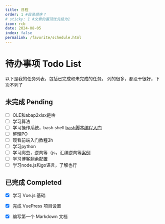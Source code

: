 ```yaml
---
title: 日程
order: 1 #目录顺序？
# sticky: 1 #文章的置顶优先级为1
icon: rcb
date: 2024-08-05
index: false
permalink: /favorite/schedule.html
---
```


# 待办事项 Todo List

以下是我的任务列表，包括已完成和未完成的任务。
列的很多，都没干很好，下次不列了
<!-- more -->
## 未完成 Pending

- [ ] OLE和abap2xlsx是啥
- [ ] 学习算法
- [ ] 学习操作系统，bash shell  [bash脚本编程入门](https://linux.cn/article-16120-1.html)
- [ ] 整理PO
- [ ] 观看前端入门教程3h
- [ ] 学习python
- [ ] 学习爬虫，逆向等（js，汇编逆向等[案例](https://docs.qq.com/sheet/DVGpBYU5JYVZXQmRL)
- [ ] 学习博客剩余配置
- [ ] 学习node.js和go语言，了解也行

## 已完成 Completed

- [x] 学习 Vue.js 基础
- [x] 完成 VuePress 项目设置
- [x] 编写第一个 Markdown 文档



